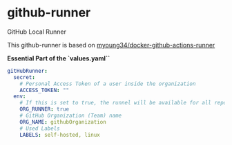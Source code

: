 # github-runner

GitHub Local Runner

This github-runner is based on [myoung34/docker-github-actions-runner](https://github.com/myoung34/docker-github-actions-runner`)

**Essential Part of the `values.yaml``**
```yaml
gitHubRunner:
  secret:
    # Personal Access Token of a user inside the organization
    ACCESS_TOKEN: ""
  env:
    # If this is set to true, the runnel will be available for all repositories inside the organization
    ORG_RUNNER: true
    # GitHub Organization (Team) name
    ORG_NAME: githubOrganization
    # Used Labels
    LABELS: self-hosted, linux
```


